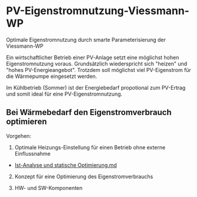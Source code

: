 # PV-Eigenstromnutzung-Viessmann-WP
Optimale Eigenstromnutzung durch smarte Parameterisierung der Viessmann-WP

Ein wirtschaftlicher Betrieb einer PV-Anlage setzt eine möglichst hohen Eigenstromnutzung voraus. Grundsätzlich wiederspricht sich "heizen" und "hohes PV-Energieangebot". Trotzdem soll möglichst viel PV-Eigenstrom für die Wärmepumpe eingesetzt werden.

Im Kühlbetrieb (Sommer) ist der Energiebedarf propotional zum PV-Ertrag und somit ideal für eine PV-Eigenstromnutzung.

## Bei Wärmebedarf den Eigenstromverbrauch optimieren 

Vorgehen:

1. Optimale Heizungs-Einstellung für einen Betrieb ohne externe Einflussnahme
- [Ist-Analyse und statische Optimierung.md](https://github.com/mktech-gh/PV-Eigenstromnutzung-Viessmann-WP/files/10745195/Ist-Analyse.und.statische.Optimierung.md)

2. Konzept für eine Optimierung des Eigenstromverbrauchs

3. HW- und SW-Komponenten
